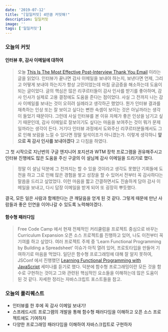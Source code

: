 ```yaml
---
date: '2019-07-12'
title: "[일일커밋] 4만큼 커밋해!"
description: 일일커밋
image: ''
tags: ['일일커밋']
---
```


### 오늘의 커밋

#### 인터뷰 후, 감사 이메일에 대하여
> 오늘 [This Is The Most Effective Post-Interview Thank You Email](https://www.freecodecamp.org/news/interview-thank-you-email/) 이라는 글을 읽었다. 인터뷰가 끝나면 감사 이메일을 보내야 하는지, 보낸다면 언제, 그리고 어떻게 보내야 하는지가 항상 고민이었는데 마침 궁금증을 해소하는데 도움이 되는 글이었다. 글의 핵심은 많은 리쿠르터들이 감사 인사를 받기를 좋아하며, 감사 인사가 실제로 고용 결정에도 도움을 준다는 점이었다. 사실 그 전까지 나는 감사 이메일를 보내는 것이 오히려 실례라고 생각하곤 했었다. 뭔가 인터뷰 결과를 재촉하는 인상 또는 잘 보이고 싶다는 뻔한 속셈이 보이는 것은 아닐까라는 생각이 들었기 때문이다. 그런데 사실 인터뷰를 본 이유 자체가 좋은 인상을 남기고 싶기 때문인데, 감사 이메일로 잘보이기도 싶다는 마음을 보여주는 것이 뭐가 문제일까라는 생각이 든다. 거기다 인터뷰 과정에서 도와주신 리쿠르터분들께서도 그로 인해 보람을 느낄 수 있다면 정말 일석이조가 아니겠는가. 이렇게 생각하니 __앞으로 꼭 감사 인사를 보내야겠다__ 고 다짐을 하였다. 

그 첫 시작으로 지난번의 구글 엔지니어 포지션과 WTM 장학 프로그램을 권유해주시고 인터뷰 진행에도 많은 도움을 주신 구글의 이 설님께 감사 이메일을 드리기로 했다. 
> 정말 이 설님 덕분에 그 전까지는 할 수 있을 것이라고 생각도 못했던 기회들에 도전을 하고 그로 인해 많은 경험을 쌓고 성장을 할 수 있어서 전부터 꼭 감사하다는 말씀을 드리고 싶었었다. 이런 마음을 짧고 간결하면서도 진솔하게 담아 감사 이메일을 보내고, 다시 답장 이메일을 받게 되어 또 굉장히 뿌듯했다. 

결국, 모든 일은 사람과 함께한다는 큰 깨달음을 얻게 된 것 같다. 그렇게 때문에 만난 사람들과 좋은 인연을 이어나갈 수 있도록 노력해야겠다.


#### 함수형 패러다임
> Free Code Camp 에서 현재 전체적인 커리큘럼을 프로젝트 중심으로 바꾸는 Curriculum Expansion 오픈 소스 프로젝트를 진행하고 있어, 나도 이전부터 꼭 기여를 하고 싶었다. 여러 프로젝트 주제 중 'Learn Functional Programming by Building a Spreadsheet' 이슈가 아직 열려 있어, 프로토타입을 만들어 기여하기로 마음을 먹었다. 일단은 함수형 프로그래밍에 대해 잘 알지 못하여, JSConf 에서 진행했던 [Learning Functional Programming with JavaScript](https://www.youtube.com/watch?v=e-5obm1G_FY&list=LL2g61XaEZyN81Lp2X0Im7aw&index=2&t=253s) 세미나를 듣기로 했다. 덕분에 함수형 프로그래밍이란 모든 것을 함수로 구현하는 것이고 그와 관련된 핵심적인 요소들을 이해하는데 많은 도움이 된 것 같다. 자세한 정리는 자바스크립트 포스트들을 참고.

### 오늘의 풀리퀘스트
- 인터뷰를 한 후에 꼭 감사 이메일 보내기!
- 스프레드시트 프로그램의 개발을 통해 함수형 패러다임을 이해하고 오픈 소스 프로젝트에도 기여하자 
- 다양한 프로그래밍 패러다임을 이해하여 자바스크립트로 구현하자